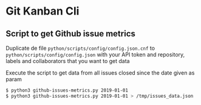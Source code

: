 # Git Kanban Cli

## Script to get Github issue metrics

Duplicate de file `python/scripts/config/config.json.cnf` to `python/scripts/config/config.json` with your API token and repository, labels and collaborators that you want to get data

Execute the script to get data from all issues closed since the date given as param
```sh
$ python3 github-issues-metrics.py 2019-01-01                           # Print in the terminal
$ python3 github-issues-metrics.py 2019-01-01 > /tmp/issues_data.json   # To save output into a file
```
